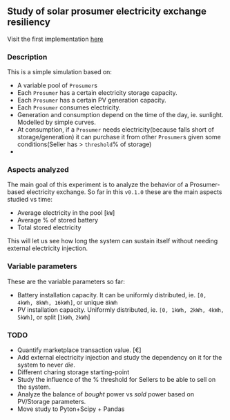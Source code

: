 ## Study of solar prosumer electricity exchange resiliency

Visit the first implementation [here](https://git-toni.github.io/solar-exchange)

### Description

This is a simple simulation based on:

- A variable pool of `Prosumer`s
- Each `Prosumer` has a certain electricity storage capacity.
- Each `Prosumer` has a certain PV generation capacity.
- Each `Prosumer` consumes electricity.
- Generation and consumption depend on the time of the day, ie. sunlight. Modelled by simple curves.
- At consumption, if a `Prosumer` needs electricity(because falls short of storage/generation) it can purchase it from other `Prosumer`s given some conditions(Seller has > `threshold`% of storage)
- 

### Aspects analyzed

The main goal of this experiment is to analyze the behavior of a Prosumer-based electricity exchange. So far in this `v0.1.0` these are the main aspects studied vs time:

- Average electricity in the pool [`kW`]
- Average % of stored battery
- Total stored electricity

This will let us see how long the system can sustain itself without needing external electricity injection.

### Variable parameters

These are the variable parameters so far:

- Battery installation capacity. It can be uniformly distributed, ie. `[0, 4kWh, 8kWh, 16kWh]`, or unique `8kWh`
- PV installation capacity. Uniformly distributed, ie. `[0, 1kWh, 2kWh, 4kWh, 5kWh]`, or split [`1kWh`, `2kWh`]


### TODO

- Quantify marketplace transaction value. [€]
- Add external electricity injection and study the dependency on it for the system to never *die*.
- Different charing storage starting-point
- Study the influence of the % threshold for Sellers to be able to sell on the system.
- Analyze the balance of *bought* power vs *sold* power based on PV/Storage parameters.
- Move study to Pyton+Scipy + Pandas


